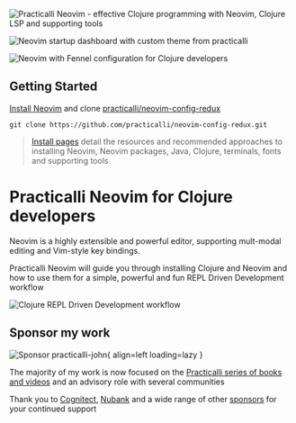 ![Practicalli Neovim - effective Clojure programming with Neovim, Clojure LSP and supporting tools](https://raw.githubusercontent.com/practicalli/graphic-design/live/book-covers/practicalli-neovim-book-banner.svg)

![Neovim startup dashboard with custom theme from practicalli](https://raw.githubusercontent.com/practicalli/graphic-design/live/neovim/screenshots/neovim-startup-practicalli-config-lambda-logo.png)

![Neovim with Fennel configuration for Clojure developers](https://raw.githubusercontent.com/practicalli/graphic-design/live/neovim/screenshots/neovim-clojure-development-tree-whichkey.png)


## Getting Started

[Install Neovim](/install/neovim.md) and clone [practicalli/neovim-config-redux](https://github.com/practicalli/neovim-config-redux)

```shell
git clone https://github.com/practicalli/neovim-config-redux.git
```

> [Install pages](/install/) detail the resources and recommended approaches to installing Neovim, Neovim packages, Java, Clojure, terminals, fonts and supporting tools


# Practicalli Neovim for Clojure developers

Neovim is a highly extensible and powerful editor, supporting mult-modal editing and Vim-style key bindings.

Practicalli Neovim will guide you through installing Clojure and Neovim and how to use them for a simple, powerful and fun REPL Driven Development workflow

![Clojure REPL Driven Development workflow](https://raw.githubusercontent.com/practicalli/graphic-design/live/clojure/clojure-repl-driven-development-lifecycle-concept.png)


## Sponsor my work

![Sponsor practicalli-john](https://raw.githubusercontent.com/practicalli/graphic-design/live/buttons/practicalli-github-sponsors-button.png){ align=left loading=lazy }

The majority of my work is now focused on the [Practicalli series of books and videos](https://practical.li/) and an advisory role with several communities

Thank you to [Cognitect](https://www.cognitect.com/), [Nubank](https://nubank.com.br/) and a wide range of other [sponsors](https://github.com/sponsors/practicalli-john#sponsors) for your continued support
